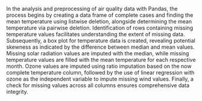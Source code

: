 In the analysis and preprocessing of air quality data with Pandas, the process begins by creating a data frame of complete cases and finding the mean temperature using listwise deletion, alongside determining the mean temperature via pairwise deletion. Identification of rows containing missing temperature values facilitates understanding the extent of missing data. Subsequently, a box plot for temperature data is created, revealing potential skewness as indicated by the difference between median and mean values. Missing solar radiation values are imputed with the median, while missing temperature values are filled with the mean temperature for each respective month. Ozone values are imputed using ratio imputation based on the now complete temperature column, followed by the use of linear regression with ozone as the independent variable to impute missing wind values. Finally, a check for missing values across all columns ensures comprehensive data integrity.
